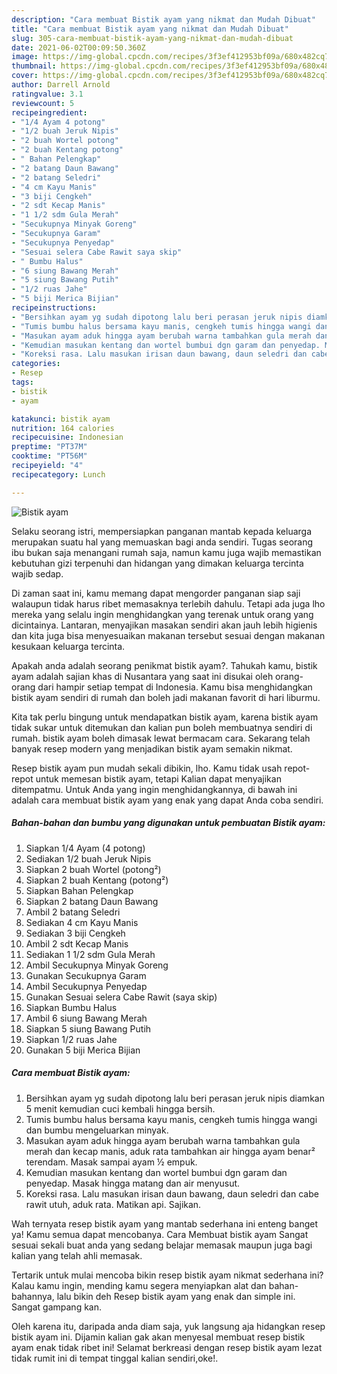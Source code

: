 ```yaml
---
description: "Cara membuat Bistik ayam yang nikmat dan Mudah Dibuat"
title: "Cara membuat Bistik ayam yang nikmat dan Mudah Dibuat"
slug: 305-cara-membuat-bistik-ayam-yang-nikmat-dan-mudah-dibuat
date: 2021-06-02T00:09:50.360Z
image: https://img-global.cpcdn.com/recipes/3f3ef412953bf09a/680x482cq70/bistik-ayam-foto-resep-utama.jpg
thumbnail: https://img-global.cpcdn.com/recipes/3f3ef412953bf09a/680x482cq70/bistik-ayam-foto-resep-utama.jpg
cover: https://img-global.cpcdn.com/recipes/3f3ef412953bf09a/680x482cq70/bistik-ayam-foto-resep-utama.jpg
author: Darrell Arnold
ratingvalue: 3.1
reviewcount: 5
recipeingredient:
- "1/4 Ayam 4 potong"
- "1/2 buah Jeruk Nipis"
- "2 buah Wortel potong"
- "2 buah Kentang potong"
- " Bahan Pelengkap"
- "2 batang Daun Bawang"
- "2 batang Seledri"
- "4 cm Kayu Manis"
- "3 biji Cengkeh"
- "2 sdt Kecap Manis"
- "1 1/2 sdm Gula Merah"
- "Secukupnya Minyak Goreng"
- "Secukupnya Garam"
- "Secukupnya Penyedap"
- "Sesuai selera Cabe Rawit saya skip"
- " Bumbu Halus"
- "6 siung Bawang Merah"
- "5 siung Bawang Putih"
- "1/2 ruas Jahe"
- "5 biji Merica Bijian"
recipeinstructions:
- "Bersihkan ayam yg sudah dipotong lalu beri perasan jeruk nipis diamkan 5 menit kemudian cuci kembali hingga bersih."
- "Tumis bumbu halus bersama kayu manis, cengkeh tumis hingga wangi dan bumbu mengeluarkan minyak."
- "Masukan ayam aduk hingga ayam berubah warna tambahkan gula merah dan kecap manis, aduk rata tambahkan air hingga ayam benar² terendam. Masak sampai ayam ½ empuk."
- "Kemudian masukan kentang dan wortel bumbui dgn garam dan penyedap. Masak hingga matang dan air menyusut."
- "Koreksi rasa. Lalu masukan irisan daun bawang, daun seledri dan cabe rawit utuh, aduk rata. Matikan api. Sajikan."
categories:
- Resep
tags:
- bistik
- ayam

katakunci: bistik ayam 
nutrition: 164 calories
recipecuisine: Indonesian
preptime: "PT37M"
cooktime: "PT56M"
recipeyield: "4"
recipecategory: Lunch

---
```



![Bistik ayam](https://img-global.cpcdn.com/recipes/3f3ef412953bf09a/680x482cq70/bistik-ayam-foto-resep-utama.jpg)

Selaku seorang istri, mempersiapkan panganan mantab kepada keluarga merupakan suatu hal yang memuaskan bagi anda sendiri. Tugas seorang ibu bukan saja menangani rumah saja, namun kamu juga wajib memastikan kebutuhan gizi terpenuhi dan hidangan yang dimakan keluarga tercinta wajib sedap.

Di zaman  saat ini, kamu memang dapat mengorder panganan siap saji walaupun tidak harus ribet memasaknya terlebih dahulu. Tetapi ada juga lho mereka yang selalu ingin menghidangkan yang terenak untuk orang yang dicintainya. Lantaran, menyajikan masakan sendiri akan jauh lebih higienis dan kita juga bisa menyesuaikan makanan tersebut sesuai dengan makanan kesukaan keluarga tercinta. 



Apakah anda adalah seorang penikmat bistik ayam?. Tahukah kamu, bistik ayam adalah sajian khas di Nusantara yang saat ini disukai oleh orang-orang dari hampir setiap tempat di Indonesia. Kamu bisa menghidangkan bistik ayam sendiri di rumah dan boleh jadi makanan favorit di hari liburmu.

Kita tak perlu bingung untuk mendapatkan bistik ayam, karena bistik ayam tidak sukar untuk ditemukan dan kalian pun boleh membuatnya sendiri di rumah. bistik ayam boleh dimasak lewat bermacam cara. Sekarang telah banyak resep modern yang menjadikan bistik ayam semakin nikmat.

Resep bistik ayam pun mudah sekali dibikin, lho. Kamu tidak usah repot-repot untuk memesan bistik ayam, tetapi Kalian dapat menyajikan ditempatmu. Untuk Anda yang ingin menghidangkannya, di bawah ini adalah cara membuat bistik ayam yang enak yang dapat Anda coba sendiri.

<!--inarticleads1-->

##### Bahan-bahan dan bumbu yang digunakan untuk pembuatan Bistik ayam:

1. Siapkan 1/4 Ayam (4 potong)
1. Sediakan 1/2 buah Jeruk Nipis
1. Siapkan 2 buah Wortel (potong²)
1. Siapkan 2 buah Kentang (potong²)
1. Siapkan  Bahan Pelengkap
1. Siapkan 2 batang Daun Bawang
1. Ambil 2 batang Seledri
1. Sediakan 4 cm Kayu Manis
1. Sediakan 3 biji Cengkeh
1. Ambil 2 sdt Kecap Manis
1. Sediakan 1 1/2 sdm Gula Merah
1. Ambil Secukupnya Minyak Goreng
1. Gunakan Secukupnya Garam
1. Ambil Secukupnya Penyedap
1. Gunakan Sesuai selera Cabe Rawit (saya skip)
1. Siapkan  Bumbu Halus
1. Ambil 6 siung Bawang Merah
1. Siapkan 5 siung Bawang Putih
1. Siapkan 1/2 ruas Jahe
1. Gunakan 5 biji Merica Bijian




<!--inarticleads2-->

##### Cara membuat Bistik ayam:

1. Bersihkan ayam yg sudah dipotong lalu beri perasan jeruk nipis diamkan 5 menit kemudian cuci kembali hingga bersih.
1. Tumis bumbu halus bersama kayu manis, cengkeh tumis hingga wangi dan bumbu mengeluarkan minyak.
1. Masukan ayam aduk hingga ayam berubah warna tambahkan gula merah dan kecap manis, aduk rata tambahkan air hingga ayam benar² terendam. Masak sampai ayam ½ empuk.
1. Kemudian masukan kentang dan wortel bumbui dgn garam dan penyedap. Masak hingga matang dan air menyusut.
1. Koreksi rasa. Lalu masukan irisan daun bawang, daun seledri dan cabe rawit utuh, aduk rata. Matikan api. Sajikan.




Wah ternyata resep bistik ayam yang mantab sederhana ini enteng banget ya! Kamu semua dapat mencobanya. Cara Membuat bistik ayam Sangat sesuai sekali buat anda yang sedang belajar memasak maupun juga bagi kalian yang telah ahli memasak.

Tertarik untuk mulai mencoba bikin resep bistik ayam nikmat sederhana ini? Kalau kamu ingin, mending kamu segera menyiapkan alat dan bahan-bahannya, lalu bikin deh Resep bistik ayam yang enak dan simple ini. Sangat gampang kan. 

Oleh karena itu, daripada anda diam saja, yuk langsung aja hidangkan resep bistik ayam ini. Dijamin kalian gak akan menyesal membuat resep bistik ayam enak tidak ribet ini! Selamat berkreasi dengan resep bistik ayam lezat tidak rumit ini di tempat tinggal kalian sendiri,oke!.

